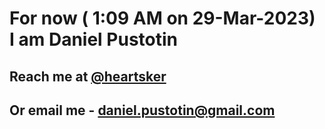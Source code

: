 # For now ( 1:09 AM on 29-Mar-2023) I am Daniel Pustotin
## Reach me at [@heartsker](https://t.me/heartsker)
## Or email me - daniel.pustotin@gmail.com

